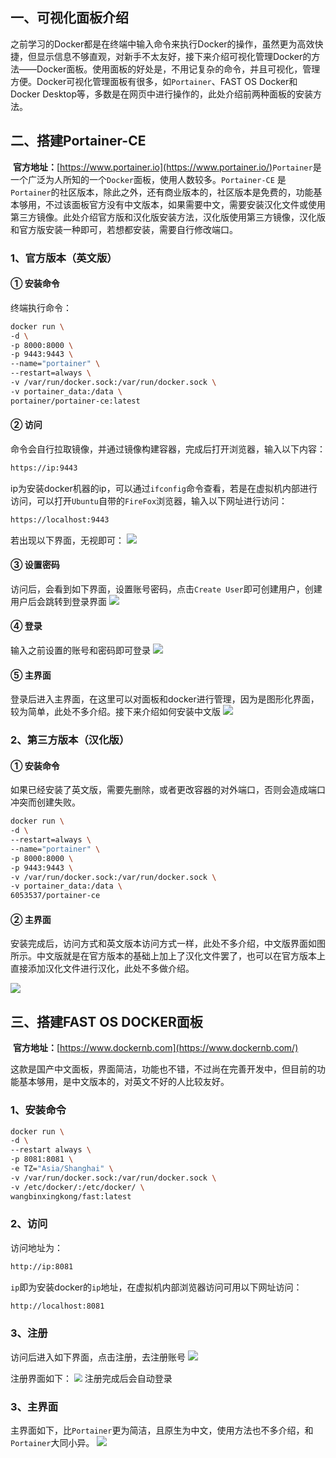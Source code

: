 ## 一、可视化面板介绍
​       之前学习的Docker都是在终端中输入命令来执行Docker的操作，虽然更为高效快捷，但显示信息不够直观，对新手不太友好，接下来介绍可视化管理Docker的方法——Docker面板。使用面板的好处是，不用记复杂的命令，并且可视化，管理方便。Docker可视化管理面板有很多，如`Portainer`、FAST OS Docker和Docker Desktop等，多数是在网页中进行操作的，此处介绍前两种面板的安装方法。

## 二、搭建Portainer-CE
​       **官方地址：**[https://www.portainer.io](https://www.portainer.io/)
​       `Portainer`是一个广泛为人所知的一个`Docker`面板，使用人数较多。`Portainer-CE` 是`Portainer`的社区版本，除此之外，还有商业版本的，社区版本是免费的，功能基本够用，不过该面板官方没有中文版本，如果需要中文，需要安装汉化文件或使用第三方镜像。此处介绍官方版和汉化版安装方法，汉化版使用第三方镜像，汉化版和官方版安装一种即可，若想都安装，需要自行修改端口。

### 1、官方版本（英文版）
#### ①  安装命令
终端执行命令：
```bash
docker run \
-d \
-p 8000:8000 \
-p 9443:9443 \
--name="portainer" \
--restart=always \
-v /var/run/docker.sock:/var/run/docker.sock \ 
-v portainer_data:/data \
portainer/portainer-ce:latest
```



#### ②  访问

命令会自行拉取镜像，并通过镜像构建容器，完成后打开浏览器，输入以下内容：
```bash
https://ip:9443
```
ip为安装docker机器的ip，可以通过`ifconfig`命令查看，若是在虚拟机内部进行访问，可以打开`Ubuntu`自带的`FireFox`浏览器，输入以下网址进行访问：
```bash
https://localhost:9443
```
若出现以下界面，无视即可：
![](http://doc.xjfyt.top/markdown_img/Pasted%20image%2020220711112245.png)



#### ③ 设置密码

访问后，会看到如下界面，设置账号密码，点击`Create User`即可创建用户，创建用户后会跳转到登录界面
![](http://doc.xjfyt.top/markdown_img/Pasted%20image%2020220711094600.png)



#### ④ 登录

输入之前设置的账号和密码即可登录
![](http://doc.xjfyt.top/markdown_img/Pasted%20image%2020220711112835.png)



#### ⑤ 主界面

登录后进入主界面，在这里可以对面板和docker进行管理，因为是图形化界面，较为简单，此处不多介绍。接下来介绍如何安装中文版
![](http://doc.xjfyt.top/markdown_img/Pasted%20image%2020220711112922.png)



### 2、第三方版本（汉化版）

#### ①  安装命令
如果已经安装了英文版，需要先删除，或者更改容器的对外端口，否则会造成端口冲突而创建失败。
```bash
docker run \
-d \
--restart=always \
--name="portainer" \
-p 8000:8000 \
-p 9443:9443 \
-v /var/run/docker.sock:/var/run/docker.sock \
-v portainer_data:/data \
6053537/portainer-ce
```



#### ②  主界面

​       安装完成后，访问方式和英文版本访问方式一样，此处不多介绍，中文版界面如图所示。中文版就是在官方版本的基础上加上了汉化文件罢了，也可以在官方版本上直接添加汉化文件进行汉化，此处不多做介绍。

![](http://doc.xjfyt.top/markdown_img/Pasted%20image%2020220711113319.png)




## 三、搭建FAST OS DOCKER面板

​        **官方地址：**[https://www.dockernb.com](https://www.dockernb.com/)

​        这款是国产中文面板，界面简洁，功能也不错，不过尚在完善开发中，但目前的功能基本够用，是中文版本的，对英文不好的人比较友好。

### 1、安装命令

```bash
docker run \
-d \
--restart always \
-p 8081:8081 \
-e TZ="Asia/Shanghai" \
-v /var/run/docker.sock:/var/run/docker.sock \
-v /etc/docker/:/etc/docker/ \
wangbinxingkong/fast:latest
```



### 2、访问

访问地址为：

```bash
http://ip:8081
```

`ip`即为安装docker的`ip`地址，在虚拟机内部浏览器访问可用以下网址访问：

```bash
http://localhost:8081
```



### 3、注册
访问后进入如下界面，点击注册，去注册账号
![](http://doc.xjfyt.top/markdown_img/Pasted%20image%2020220711122039.png)



注册界面如下：
<img src="http://doc.xjfyt.top/markdown_img/Pasted%20image%2020220711122145.png" style="zoom: 80%;" />
注册完成后会自动登录



### 3、主界面
主界面如下，比`Portainer`更为简洁，且原生为中文，使用方法也不多介绍，和`Portainer`大同小异。
![](http://doc.xjfyt.top/markdown_img/Pasted%20image%2020220711122225.png)